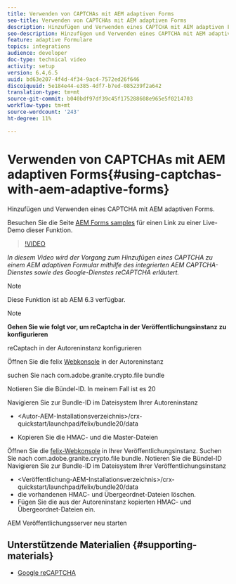 ```yaml
---
title: Verwenden von CAPTCHAs mit AEM adaptiven Forms
seo-title: Verwenden von CAPTCHAs mit AEM adaptiven Forms
description: Hinzufügen und Verwenden eines CAPTCHA mit AEM adaptiven Forms.
seo-description: Hinzufügen und Verwenden eines CAPTCHA mit AEM adaptiven Forms.
feature: adaptive Formulare
topics: integrations
audience: developer
doc-type: technical video
activity: setup
version: 6.4,6.5
uuid: bd63e207-4f4d-4f34-9ac4-7572ed26f646
discoiquuid: 5e184e44-e385-4df7-b7ed-085239f2a642
translation-type: tm+mt
source-git-commit: b040bdf97df39c45f175288608e965e5f0214703
workflow-type: tm+mt
source-wordcount: '243'
ht-degree: 11%

---
```



# Verwenden von CAPTCHAs mit AEM adaptiven Forms{#using-captchas-with-aem-adaptive-forms}

Hinzufügen und Verwenden eines CAPTCHA mit AEM adaptiven Forms.

Besuchen Sie die Seite [AEM Forms samples](https://forms.enablementadobe.com/content/samples/samples.html?query=0) für einen Link zu einer Live-Demo dieser Funktion.

>[!VIDEO](https://video.tv.adobe.com/v/18336/?quality=9&learn=on)

*In diesem Video wird der Vorgang zum Hinzufügen eines CAPTCHA zu einem AEM adaptiven Formular mithilfe des integrierten AEM CAPTCHA-Dienstes sowie des Google-Dienstes reCAPTCHA erläutert.*

>[!NOTE]
>
>Diese Funktion ist ab AEM 6.3 verfügbar.

>[!NOTE]
>
>**Gehen Sie wie folgt vor, um reCaptcha in der Veröffentlichungsinstanz zu konfigurieren**
>
>reCaptach in der Autoreninstanz konfigurieren
>
>Öffnen Sie die felix [Webkonsole](http://localhost:4502/system/console/bundles) in der Autoreninstanz
>
>suchen Sie nach com.adobe.granite.crypto.file bundle
>
>Notieren Sie die Bündel-ID. In meinem Fall ist es 20
>
>Navigieren Sie zur Bundle-ID im Dateisystem Ihrer Autoreninstanz
>
>* &lt;Autor-AEM-Installationsverzeichnis>/crx-quickstart/launchpad/felix/bundle20/data
* Kopieren Sie die HMAC- und die Master-Dateien

Öffnen Sie die [felix-Webkonsole](http://localhost:4502/system/console/bundles) in Ihrer Veröffentlichungsinstanz. Suchen Sie nach com.adobe.granite.crypto.file bundle. Notieren Sie die Bündel-ID
Navigieren Sie zur Bundle-ID im Dateisystem Ihrer Veröffentlichungsinstanz
* &lt;Veröffentlichung-AEM-Installationsverzeichnis>/crx-quickstart/launchpad/felix/bundle20/data
* die vorhandenen HMAC- und Übergeordnet-Dateien löschen.
* Fügen Sie die aus der Autoreninstanz kopierten HMAC- und Übergeordnet-Dateien ein.

AEM Veröffentlichungsserver neu starten

## Unterstützende Materialien {#supporting-materials}

* [Google reCAPTCHA](https://www.google.com/recaptcha)

